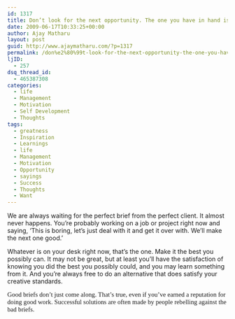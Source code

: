```yaml
---
id: 1317
title: Don’t look for the next opportunity. The one you have in hand is the opportunity
date: 2009-06-17T10:33:25+00:00
author: Ajay Matharu
layout: post
guid: http://www.ajaymatharu.com/?p=1317
permalink: /don%e2%80%99t-look-for-the-next-opportunity-the-one-you-have-in-hand-is-the-opportunity/
ljID:
  - 257
dsq_thread_id:
  - 465387308
categories:
  - life
  - Management
  - Motivation
  - Self Development
  - Thoughts
tags:
  - greatness
  - Inspiration
  - Learnings
  - life
  - Management
  - Motivation
  - Opportunity
  - sayings
  - Success
  - Thoughts
  - Want
---
```

<p class="MsoNormal">
  We are always waiting for the perfect brief from the perfect client. It almost never happens. You’re probably working on a job or project right now and saying, ‘This is boring, let’s just deal with it and get it over with. We’ll make the next one good.’
</p>

<p class="MsoNormal">
  Whatever is on your desk right now, that’s the one. Make it the best you possibly can. It may not be great, but at least you’ll have the satisfaction of knowing you did the best you possibly could, and you may learn something from it. And you’re always free to do an alternative that does satisfy your creative standards.
</p>

<span style="font-size: 11pt; line-height: 115%; font-family: &quot;Calibri&quot;,&quot;sans-serif&quot;;">Good briefs don’t just come along. That’s true, even if you’ve earned a reputation for doing good work. Successful solutions are often made by people rebelling against the bad briefs.</span>